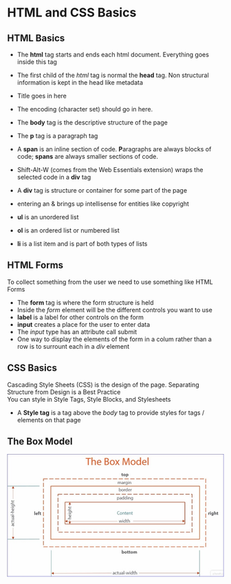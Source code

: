 # HTML and CSS Basics

## HTML Basics
- The **html** tag starts and ends each html document.  Everything goes inside this tag
- The first child of the *html* tag is normal the **head** tag.  Non structural information is kept in the head like metadata
 - Title goes in here
 - The encoding (character set) should go in here.
- The **body** tag is the descriptive structure of the page
- The **p** tag is a paragraph tag
- A **span** is an inline section of code.  **P**aragraphs are always blocks of code; **spans** are always smaller sections of code.
- Shift-Alt-W (comes from the Web Essentials extension) wraps the selected code in a **div** tag
- A **div** tag is structure or container for some part of the page

- entering an & brings up intellisense for entities like copyright

- **ul** is an unordered list
- **ol** is an ordered list or numbered list
- **li** is a list item and is part of both types of lists


## HTML Forms
To collect something from the user we need to use something like HTML Forms
- The **form** tag is where the form structure is held
- Inside the *form* element will be the different controls you want to use
 - **label** is a label for other controls on the form
 - **input** creates a place for the user to enter data
 - The *input* type has an attribute call submit
- One way to display the elements of the form in a colum rather than a row is to surrount each in a *div* element

## CSS Basics
Cascading Style Sheets (CSS) is the design of the page.  Separating Structure from Design is a Best Practice  
You can style in Style Tags, Style Blocks, and Stylesheets
- A **Style tag** is a tag above the *body* tag to provide styles for tags / elements on that page

## The Box Model

![Box Model](img/BoxModel.jpg)
